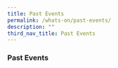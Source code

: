 ```yaml
---
title: Past Events
permalink: /whats-on/past-events/
description: ""
third_nav_title: Past Events
---
```

### **Past Events**
